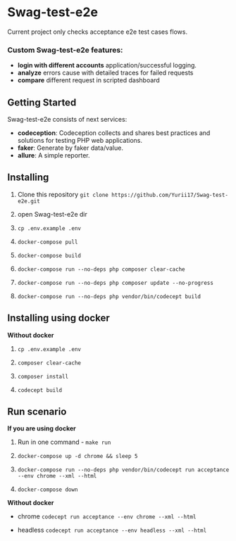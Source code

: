 <!--- 
Copyright © 2022 Yurii Lobas. Contacts: yurii.lobas@gmail.com
-->

# Swag-test-e2e

Current project only checks acceptance e2e test cases flows.

### Custom Swag-test-e2e features:
* **login with different accounts** application/successful logging. 
* **analyze** errors cause with detailed traces for failed requests
* **compare** different request in scripted dashboard

## Getting Started

Swag-test-e2e consists of next services:
- **codeception**: Codeception collects and shares best practices and solutions for testing PHP web applications.
- **faker**: Generate by faker data/value.
- **allure**: A simple reporter.

## Installing

1. Clone this repository
```git clone https://github.com/Yurii17/Swag-test-e2e.git``` 
2. open Swag-test-e2e dir

3. ```cp .env.example .env```

4. ```docker-compose pull```

5. ```docker-compose build```

6. ```docker-compose run --no-deps php composer clear-cache```

7. ```docker-compose run --no-deps php composer update --no-progress```

8. ```docker-compose run --no-deps php vendor/bin/codecept build```

## Installing using docker

**Without docker**

1. ```cp .env.example .env```

2. ```composer clear-cache```

3. ```composer install```

4. ```codecept build```

## Run scenario

**If you are using docker**

1. Run in one command - ```make run```

2. ```docker-compose up -d chrome && sleep 5```

3. ```docker-compose run --no-deps php vendor/bin/codecept run acceptance --env chrome --xml --html```

4. ```docker-compose down```

**Without docker**

- chrome ```codecept run acceptance --env chrome --xml --html```

- headless ```codecept run acceptance --env headless --xml --html```
